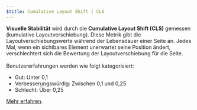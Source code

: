 ```yaml
---
$title: Cumulative Layout Shift | CLS
---
```


**Visuelle Stabilität** wird durch die **Cumulative Layout Shift (CLS)** gemessen (kumulative Layoutverschiebung). Diese Metrik gibt die Layoutverschiebungswerte während der Lebensdauer einer Seite an. Jedes Mal, wenn ein sichtbares Element unerwartet seine Position ändert, verschlechtert sich die Bewertung der Layoutverschiebung für die Seite. <br><br> Benutzererfahrungen werden wie folgt kategorisiert:

- Gut: Unter 0,1
- Verbesserungswürdig: Zwischen 0,1 und 0,25
- Schlecht: Über 0,25

[Mehr erfahren](https://web.dev/cls/).
